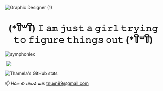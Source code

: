 ![Graphic Designer (1)](https://user-images.githubusercontent.com/106413641/186283880-5c207d93-26ef-4adc-8122-8b93c2e92c0e.gif)

<h1 align="center"> (*꒦ິ꒳꒦ີ) 𝙸 𝚊𝚖 𝚓𝚞𝚜𝚝 𝚊 𝚐𝚒𝚛𝚕 𝚝𝚛𝚢𝚒𝚗𝚐 𝚝𝚘 𝚏𝚒𝚐𝚞𝚛𝚎 𝚝𝚑𝚒𝚗𝚐𝚜 𝚘𝚞𝚝 (*꒦ິ꒳꒦ີ) </h1>


<p align="left"> <img src="https://komarev.com/ghpvc/?username=symphoniex&label=Profile%20views&color=0e75b6&style=flat" alt="symphoniex" /> </p>


<p>&nbsp;<img align="center" src= "https://github-readme-stats.vercel.app/api?username=symphoniex&show_icons=true&theme=synthwave" /></p>

![Thamela's GitHub stats](https://github-readme-stats.vercel.app/api/top-langs?username=symphoniex&show_icons=true&theme=synthwave)

📫 𝐻𝑜𝓌 𝓉𝑜 𝓇𝑒𝒶𝒸𝒽 𝓂𝑒: tnuon99@gmail.com
